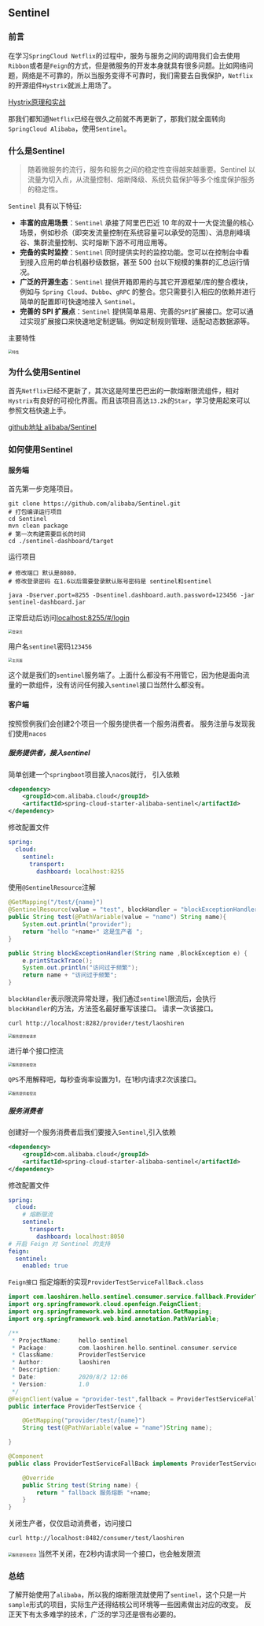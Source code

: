 ## Sentinel 

###  前言

在学习`SpringCloud Netflix`的过程中，服务与服务之间的调用我们会去使用`Ribbon`或者是`Feign`的方式，但是微服务的开发本身就具有很多问题。比如网络问题，网络是不可靠的，所以当服务变得不可靠时，我们需要去自我保护，`Netflix`的开源组件`Hystrix`就派上用场了。

[Hystrix原理和实战](https://blog.csdn.net/loushuiyifan/article/details/82702522)

那我们都知道`Netflix`已经在很久之前就不再更新了，那我们就全面转向`SpringCloud Alibaba`，使用`Sentinel`。

### 什么是Sentinel

> 随着微服务的流行，服务和服务之间的稳定性变得越来越重要。Sentinel 以流量为切入点，从流量控制、熔断降级、系统负载保护等多个维度保护服务的稳定性。

`Sentinel` 具有以下特征:

- **丰富的应用场景**：`Sentinel` 承接了阿里巴巴近 10 年的双十一大促流量的核心场景，例如秒杀（即突发流量控制在系统容量可以承受的范围）、消息削峰填谷、集群流量控制、实时熔断下游不可用应用等。
- **完备的实时监控**：`Sentinel` 同时提供实时的监控功能。您可以在控制台中看到接入应用的单台机器秒级数据，甚至 500 台以下规模的集群的汇总运行情况。
- **广泛的开源生态**：`Sentinel` 提供开箱即用的与其它开源框架/库的整合模块，例如与 `Spring Cloud`、`Dubbo`、`gRPC` 的整合。您只需要引入相应的依赖并进行简单的配置即可快速地接入 `Sentinel`。
- **完善的 SPI 扩展点**：`Sentinel` 提供简单易用、完善的`SPI`扩展接口。您可以通过实现扩展接口来快速地定制逻辑。例如定制规则管理、适配动态数据源等。

主要特性

<img src="doc/50505538-2c484880-0aaf-11e9-9ffc-cbaaef20be2b.png" alt="特性" style="zoom:50%;" />

### 为什么使用Sentinel

首先`Netflix`已经不更新了，其次这是阿里巴巴出的一款熔断限流组件，相对`Hystrix`有良好的可视化界面。而且该项目高达`13.2k`的`Star`，学习使用起来可以参照文档快速上手。

[github地址 alibaba/Sentinel](https://github.com/alibaba/Sentinel)

### 如何使用Sentinel

#### 服务端

首先第一步克隆项目。

~~~shell 
git clone https://github.com/alibaba/Sentinel.git
# 打包编译运行项目
cd Sentinel
mvn clean package 
# 第一次构建需要巨长的时间
cd ./sentinel-dashboard/target
~~~

运行项目

~~~shell
# 修改端口 默认是8080，
# 修改登录密码 在1.6以后需要登录默认账号密码是 sentinel和sentinel

java -Dserver.port=8255 -Dsentinel.dashboard.auth.password=123456 -jar sentinel-dashboard.jar 
~~~

正常启动后访问[localhost:8255/#/login](http://localhost:8255/#/login)

<img src="doc/image-20200801192215073.png" alt="登录页" style="zoom:50%;" />

用户名`sentinel`密码`123456`

<img src="doc/image-20200801192439529.png" alt="主页面" style="zoom:50%;" />

这个就是我们的`sentinel`服务端了。上面什么都没有不用管它，因为他是面向流量的一款组件，没有访问任何接入`sentinel`接口当然什么都没有。

#### 客户端

按照惯例我们会创建2个项目一个服务提供者一个服务消费者。 服务注册与发现我们使用`nacos`

##### 服务提供者，接入sentinel
简单创建一个`springboot`项目接入`nacos`就行，
引入依赖
~~~xml 
<dependency>
    <groupId>com.alibaba.cloud</groupId>
    <artifactId>spring-cloud-starter-alibaba-sentinel</artifactId>
</dependency>
~~~
修改配置文件
~~~yaml 
spring:
  cloud:
    sentinel:
      transport:
        dashboard: localhost:8255
~~~
使用`@SentinelResource`注解
~~~java 
@GetMapping("/test/{name}")
@SentinelResource(value = "test", blockHandler = "blockExceptionHandler")
public String test(@PathVariable(value = "name") String name){
    System.out.println("provider");
    return "hello "+name+" 这是生产者 ";
}

public String blockExceptionHandler(String name ,BlockException e) {
    e.printStackTrace();
    System.out.println("访问过于频繁");
    return name + "访问过于频繁";
}
~~~
`blockHandler`表示限流异常处理，我们通过`sentinel`限流后，会执行`blockHandler`的方法，方法签名最好重写该接口。
请求一次该接口。
~~~shell 
curl http://localhost:8282/provider/test/laoshiren
~~~

<img src="doc/20200803093855.png" alt="服务提供者请求" style="zoom:50%;" />

进行单个接口控流

<img src="doc/20200803094123.png" alt="服务提供者控流" style="zoom:50%;" />

`QPS`不用解释吧，每秒查询率设置为1，在1秒内请求2次该接口。


<img src="doc/20200803095302.png" alt="服务提供者控流" style="zoom:50%;" />


##### 服务消费者
创建好一个服务消费者后我们要接入`Sentinel`,引入依赖
~~~xml 
<dependency>
    <groupId>com.alibaba.cloud</groupId>
    <artifactId>spring-cloud-starter-alibaba-sentinel</artifactId>
</dependency>
~~~
修改配置文件
~~~yaml 
spring:
  cloud:
    # 熔断限流
    sentinel:
      transport:
        dashboard: localhost:8050
# 开启 Feign 对 Sentinel 的支持
feign:
  sentinel:
    enabled: true
~~~
`Feign接口` 指定熔断的实现`ProviderTestServiceFallBack.class`
~~~java 
import com.laoshiren.hello.sentinel.consumer.service.fallback.ProviderTestServiceFallBack;
import org.springframework.cloud.openfeign.FeignClient;
import org.springframework.web.bind.annotation.GetMapping;
import org.springframework.web.bind.annotation.PathVariable;

/**
 * ProjectName:     hello-sentinel
 * Package:         com.laoshiren.hello.sentinel.consumer.service
 * ClassName:       ProviderTestService
 * Author:          laoshiren
 * Description:
 * Date:            2020/8/2 12:06
 * Version:         1.0
 */
@FeignClient(value = "provider-test",fallback = ProviderTestServiceFallBack.class)
public interface ProviderTestService {

    @GetMapping("provider/test/{name}")
    String test(@PathVariable(value = "name")String name);

}
~~~
~~~java 
@Component
public class ProviderTestServiceFallBack implements ProviderTestService {

    @Override
    public String test(String name) {
        return " fallback 服务熔断 "+name;
    }
}
~~~
关闭生产者，仅仅启动消费者，访问接口
~~~shell 
curl http://localhost:8482/consumer/test/laoshiren
~~~

<img src="doc/20200803101924.png" alt="服务提供者控流" style="zoom:50%;" />
当然不关闭，在2秒内请求同一个接口，也会触发限流

### 总结
了解开始使用了`alibaba`，所以我的熔断限流就使用了`sentinel`，这个只是一片`sample`形式的项目，实际生产还得结核公司环境等一些因素做出对应的改变。
反正天下有太多难学的技术，广泛的学习还是很有必要的。


